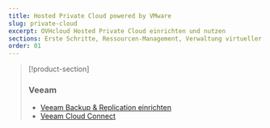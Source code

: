 ```yaml
---
title: Hosted Private Cloud powered by VMware
slug: private-cloud
excerpt: OVHcloud Hosted Private Cloud einrichten und nutzen
sections: Erste Schritte, Ressourcen-Management, Verwaltung virtueller Maschinen, OVHcloud Funktionen, VMware vSphere Funktionen, OVHcloud Dienste und Optionen, Wartung und Monitoring, NSX, NSX-v, Netzwerk, Sicherheit, FAQ
order: 01
---
```


> [!product-section]
>
> ### Veeam
>
> - [Veeam Backup & Replication einrichten](https://docs.ovh.com/de/storage/veeam-backup-replication/)
> - [Veeam Cloud Connect](https://docs.ovh.com/de/storage/veeam-cloud-connect/)
>